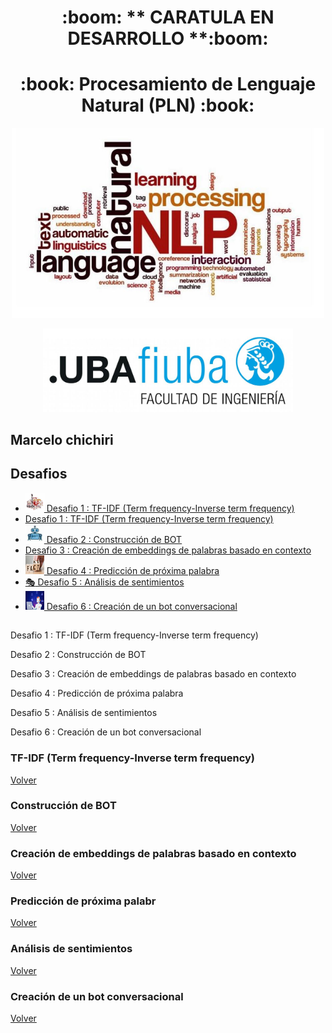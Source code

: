  
<p align="center"> <h1 align="center">:boom: ** CARATULA EN DESARROLLO **:boom:</h1> </p>

<p align="center"> <h1 align="center">:book: Procesamiento de Lenguaje Natural (PLN) :book:</h1> </p>

<p align="center"><a target="_blank" rel="noopener noreferrer"><img width="500" src="https://github.com/mfchich/PLN/blob/main/imagenes/PLN.JPG" ></a></p>

<p align="center"><a target="_blank" rel="noopener noreferrer"><img width="400" src="https://github.com/mfchich/PLN/blob/main/imagenes/logoFIUBA.jpg" ></a></p>
 

## Marcelo chichiri

<a name="top"></a>
## Desafios 
* [<img src="https://github.com/mfchich/PLN/blob/main/imagenes/PLN.JPG" width="30px" height="30px"> Desafio 1 : TF-IDF (Term frequency-Inverse term frequency) ](#desafio1) 
* [Desafio 1 : TF-IDF (Term frequency-Inverse term frequency)](#desafio1)
* [<img src="https://github.com/mfchich/PLN/blob/main/imagenes/Bot_chico.JPG" width="30px" height="30px"> Desafio 2 : Construcción de BOT](#desafio2)
* [Desafio 3 : Creación de embeddings de palabras basado en contexto](#desafio3)
* [<img src="https://github.com/mfchich/PLN/blob/main/imagenes/Proxima_palabra.JPG" width="30px" height="30px"> Desafio 4 : Predicción de próxima palabra](#desafio4)
* [:performing_arts: Desafio 5 : Análisis de sentimientos ](#desafio5)
* [<img src="https://github.com/mfchich/PLN/blob/main/imagenes/Bot_conversacion.JPG" width="30px" height="30px"> Desafio 6 : Creación de un bot conversacional](#desafio6)
## 
Desafio 1 : TF-IDF (Term frequency-Inverse term frequency)

Desafio 2 : Construcción de BOT

Desafio 3 : Creación de embeddings de palabras basado en contexto

Desafio 4 : Predicción de próxima palabra

Desafio 5 : Análisis de sentimientos 

Desafio 6 : Creación de un bot conversacional


<a name="desafio1"></a>
### TF-IDF (Term frequency-Inverse term frequency)
[Volver](#top)


<a name="desafio2"></a>
### Construcción de BOT
[Volver](#top)

<a name="desafio3"></a>
### Creación de embeddings de palabras basado en contexto
[Volver](#top)


<a name="desafio4"></a>
### Predicción de próxima palabr
[Volver](#top)

<a name="desafio5"></a>
###  Análisis de sentimientos
[Volver](#top)

<a name="desafio6"></a>
### Creación de un bot conversacional
[Volver](#top)



